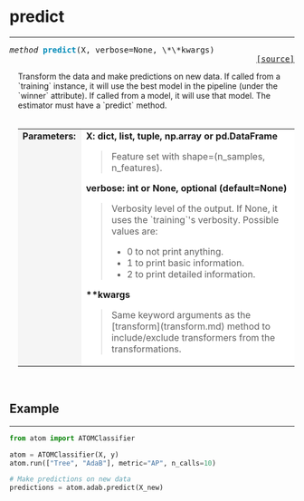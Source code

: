 # predict
---------

<a name="atom"></a>
<pre><em>method</em> <strong style="color:#008AB8">predict</strong>(X, verbose=None, \*\*kwargs) 
<div align="right"><a href="https://github.com/tvdboom/ATOM/blob/master/atom/basepredictor.py#L122">[source]</a></div></pre>
<div style="padding-left:3%">
Transform the data and make predictions on new data. If called from a `training`
 instance, it will use the best model in the pipeline (under the `winner` attribute).
 If called from a model, it will use that model. The estimator must have a `predict`
 method.
<br /><br />
<table>
<tr>
<td width="15%" style="vertical-align:top; background:#F5F5F5;"><strong>Parameters:</strong></td>
<td width="75%" style="background:white;">
<strong>X: dict, list, tuple, np.array or pd.DataFrame</strong>
<blockquote>
Feature set with shape=(n_samples, n_features).
</blockquote>
<strong>verbose: int or None, optional (default=None)</strong>
<blockquote>
Verbosity level of the output. If None, it uses the `training`'s verbosity. Possible values are:
<ul>
<li>0 to not print anything.</li>
<li>1 to print basic information.</li>
<li>2 to print detailed information.</li>
</ul>
</blockquote>
<strong>**kwargs</strong>
<blockquote>
Same keyword arguments as the [transform](transform.md) method to
 include/exclude transformers from the transformations.
</blockquote>
</tr>
</table>
</div>
<br />


## Example
----------

```python
from atom import ATOMClassifier

atom = ATOMClassifier(X, y)
atom.run(["Tree", "AdaB"], metric="AP", n_calls=10)

# Make predictions on new data
predictions = atom.adab.predict(X_new)
```
